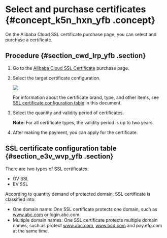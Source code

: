 # Select and purchase certificates {#concept_k5n_hxn_yfb .concept}

On the Alibaba Cloud SSL certificate purchase page, you can select and purchase a certificate.

## Procedure {#section_cwd_lrp_yfb .section}

1.  Go to the [Alibaba Cloud SSL Certificate](http://icms.alibaba-inc.com/tasks/submitted/review/127219?version=447) purchase page.
2.  Select the target certificate configuration.

    ![](http://static-aliyun-doc.oss-cn-hangzhou.aliyuncs.com/assets/img/65312/155620500333353_en-US.png)

    For information about the certificate brand, type, and other items, see [SSL certificate configuration table](#section_e3v_wvp_yfb) in this document.

3.  Select the quantity and validity period of certificates.

    **Note:** For all certificate types, the validity period is up to two years.

4.  After making the payment, you can apply for the certificate.

## SSL certificate configuration table {#section_e3v_wvp_yfb .section}

There are two types of SSL certificates:

-   OV SSL
-   EV SSL

According to quantity demand of protected domain, SSL certificate is classified into:

-   One domain name: One SSL certificate protects one domain, such as www.abc.com or login.abc.com.
-   Multiple domain names: One SSL certificate protects multiple domain names, such as protect www.abc.com, www.bcd.com and pay.efg.com at the same time.

